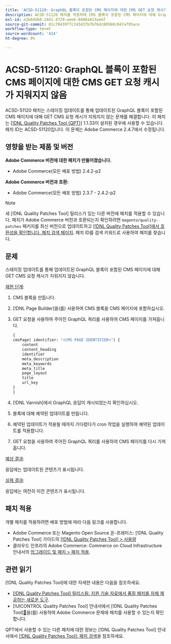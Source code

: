 ```yaml
---
title: 'ACSD-51120: GraphQL 블록이 포함된 CMS 페이지에 대한 CMS GET 요청 캐시가 지워지지 않음'
description: ACSD-51120 패치를 적용하여 CMS 블록이 포함된 CMS 페이지에 대해 GraphQL GET 요청 캐시가 지워지지 않는 Adobe Commerce 문제를 해결합니다.
exl-id: e1b84db0-2441-4729-aeeb-8486a623aebf
source-git-commit: 81c78439f7c243437b7b76dc80560c847af95ace
workflow-type: tm+mt
source-wordcount: '414'
ht-degree: 0%

---
```


# ACSD-51120: GraphQL 블록이 포함된 CMS 페이지에 대한 CMS GET 요청 캐시가 지워지지 않음

ACSD-51120 패치는 스테이징 업데이트를 통해 업데이트된 GraphQL 블록이 포함된 CMS 페이지에 대해 GET CMS 요청 캐시가 지워지지 않는 문제를 해결합니다. 이 패치는 [[!DNL Quality Patches Tool (QPT)]](https://experienceleague.adobe.com/ko/docs/commerce-knowledge-base/kb/announcements/commerce-announcements/magento-quality-patches-released-new-tool-to-self-serve-quality-patches) 1.1.33이 설치된 경우에 사용할 수 있습니다. 패치 ID는 ACSD-51120입니다. 이 문제는 Adobe Commerce 2.4.7에서 수정됩니다.

## 영향을 받는 제품 및 버전

**Adobe Commerce 버전에 대한 패치가 만들어졌습니다.**

* Adobe Commerce(모든 배포 방법) 2.4.2-p2

**Adobe Commerce 버전과 호환:**

* Adobe Commerce(모든 배포 방법) 2.3.7 - 2.4.2-p2

>[!NOTE]
>
>새 [!DNL Quality Patches Tool] 릴리스가 있는 다른 버전에 패치를 적용할 수 있습니다. 패치가 Adobe Commerce 버전과 호환되는지 확인하려면 `magento/quality-patches` 패키지를 최신 버전으로 업데이트하고 [[!DNL Quality Patches Tool]에서 호환성을 확인합니다. 패치 검색 페이지](https://experienceleague.adobe.com/tools/commerce-quality-patches/index.html?lang=ko). 패치 ID를 검색 키워드로 사용하여 패치를 찾습니다.

## 문제

스테이징 업데이트를 통해 업데이트된 GraphQL 블록이 포함된 CMS 페이지에 대해 GET CMS 요청 캐시가 지워지지 않습니다.

<u>재현 단계</u>:

1. CMS 블록을 만듭니다.
1. [!DNL Page Builder]을(를) 사용하여 CMS 블록을 CMS 페이지에 포함하십시오.
1. GET 요청을 사용하여 주어진 GraphQL 쿼리를 사용하여 CMS 페이지를 가져옵니다.

   ```GraphQL
   {
   cmsPage( identifier: "<CMS PAGE IDENTIFIER>") {
       content
       content_heading
       identifier
       meta_description
       meta_keywords
       meta_title
       page_layout
       title
       url_key
   }
   }
   ```

1. [!DNL Varnish]에서 GraphQL 응답이 캐시되었는지 확인하십시오.
1. 블록에 대해 예약된 업데이트를 만듭니다.
1. 예약된 업데이트가 적용될 때까지 기다렸다가 cron 작업을 실행하여 예약된 업데이트를 적용합니다.
1. GET 요청을 사용하여 주어진 GraphQL 쿼리를 사용하여 CMS 페이지를 다시 가져옵니다.

<u>예상 결과</u>:

응답에는 업데이트된 콘텐츠가 표시됩니다.

<u>실제 결과</u>:

응답에는 여전히 이전 콘텐츠가 표시됩니다.

## 패치 적용

개별 패치를 적용하려면 배포 방법에 따라 다음 링크를 사용합니다.

* Adobe Commerce 또는 Magento Open Source 온-프레미스: [!DNL Quality Patches Tool] 가이드의 [[!DNL Quality Patches Tool] > 사용량](/help/tools/quality-patches-tool/usage.md)
* 클라우드 인프라의 Adobe Commerce: Commerce on Cloud Infrastructure 안내서의 [업그레이드 및 패치 > 패치 적용](https://experienceleague.adobe.com/docs/commerce-cloud-service/user-guide/develop/upgrade/apply-patches.html?lang=ko).


## 관련 읽기

[!DNL Quality Patches Tool]에 대한 자세한 내용은 다음을 참조하세요.

* [[!DNL Quality Patches Tool] 릴리스됨: 지원 기술 자료에서 품질 패치를 자체 제공하는 새로운 도구](https://experienceleague.adobe.com/ko/docs/commerce-knowledge-base/kb/announcements/commerce-announcements/magento-quality-patches-released-new-tool-to-self-serve-quality-patches).
* [!UICONTROL Quality Patches Tool] 안내서에서  [!DNL Quality Patches Tool][&#128279;](/help/tools/quality-patches-tool/patches-available-in-qpt/check-patch-for-magento-issue-with-magento-quality-patches.md)을(를) 사용하여 Adobe Commerce 문제에 패치를 사용할 수 있는지 확인합니다.


QPT에서 사용할 수 있는 다른 패치에 대한 정보는 [!DNL Quality Patches Tool] 안내서에서 [[!DNL Quality Patches Tool]: 패치 검색](https://experienceleague.adobe.com/tools/commerce-quality-patches/index.html?lang=ko)을 참조하세요.
